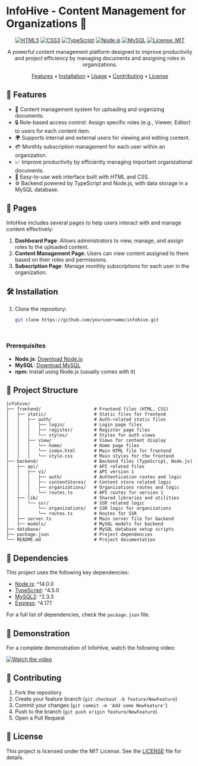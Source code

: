# InfoHive - Content Management for Organizations 📑

<div align="center">

[![HTML5](https://img.shields.io/badge/HTML5-%23E34F26.svg?style=for-the-badge&logo=html5&logoColor=white)](https://developer.mozilla.org/en-US/docs/Web/HTML)
[![CSS3](https://img.shields.io/badge/CSS3-%231572B6.svg?style=for-the-badge&logo=css3&logoColor=white)](https://developer.mozilla.org/en-US/docs/Web/CSS)
[![TypeScript](https://img.shields.io/badge/TypeScript-%23007ACC.svg?style=for-the-badge&logo=typescript&logoColor=white)](https://www.typescriptlang.org/)
[![Node.js](https://img.shields.io/badge/Node.js-%23339933.svg?style=for-the-badge&logo=node.js&logoColor=white)](https://nodejs.org/)
[![MySQL](https://img.shields.io/badge/MySQL-%2300f.svg?style=for-the-badge&logo=mysql&logoColor=white)](https://www.mysql.com/)
[![License: MIT](https://img.shields.io/badge/License-MIT-yellow.svg?style=for-the-badge)](https://opensource.org/licenses/MIT)

A powerful content management platform designed to improve productivity and project efficiency by managing documents and assigning roles in organizations.

[Features](#-features) • [Installation](#-installation) • [Usage](#-usage) • [Contributing](#-contributing) • [License](#-license)

</div>

## 🚀 Features

- 📄 Content management system for uploading and organizing documents.
- 🔒 Role-based access control: Assign specific roles (e.g., Viewer, Editor) to users for each content item.
- 🌍 Supports internal and external users for viewing and editing content.
- 💳 Monthly subscription management for each user within an organization.
- 📈 Improve productivity by efficiently managing important organizational documents.
- 🔄 Easy-to-use web interface built with HTML and CSS.
- ⚙️ Backend powered by TypeScript and Node.js, with data storage in a MySQL database.

## 📑 Pages

InfoHive includes several pages to help users interact with and manage content effectively:

1. **Dashboard Page**: Allows administrators to view, manage, and assign roles to the uploaded content.
2. **Content Management Page**: Users can view content assigned to them based on their roles and permissions.
3. **Subscription Page**: Manage monthly subscriptions for each user in the organization.

## 🛠 Installation

1. Clone the repository:
   ```bash
   git clone https://github.com/yourusername/infohive.git




### Prerequisites

- **Node.js**: [Download Node.js](https://nodejs.org/)
- **MySQL**: [Download MySQL](https://www.mysql.com/)
- **npm**: Install using Node.js (usually comes with it)

## 📁 Project Structure
```
infohive/
├── frontend/                    # Frontend files (HTML, CSS)
│   ├── static/                  # Static files for frontend
│   │   ├── auth/                # Auth-related static files
│   │   │   ├── login/           # Login page files
│   │   │   ├── register/        # Register page files
│   │   │   └── styles/          # Styles for auth views
│   │   ├── view/                # Views for content display
│   │   │   └── home/            # Home page files
│   │   │   └── index.html       # Main HTML file for frontend
│   │   │   └── style.css        # Main styles for the frontend
├── backend/                     # Backend files (TypeScript, Node.js)
│   ├── api/                     # API related files
│   │   ├── v1/                  # API version 1
│   │   │   ├── auth/            # Authentication routes and logic
│   │   │   ├── contentStores/   # Content store related logic
│   │   │   ├── organizations/   # Organizations routes and logic
│   │   │   └── routes.ts        # API routes for version 1
│   ├── lib/                     # Shared libraries and utilities
│   │   └── ssr/                 # SSR related logic
│   │       └── organizations/   # SSR logic for organizations
│   │       └── routes.ts        # Routes for SSR
│   ├── server.ts                # Main server file for backend
│   ├── models/                  # MySQL models for backend
├── database/                    # MySQL database setup scripts
├── package.json                 # Project dependencies
└── README.md                    # Project documentation
```

## 🔧 Dependencies

This project uses the following key dependencies:

- [Node.js](https://nodejs.org/): ^14.0.0
- [TypeScript](https://www.typescriptlang.org/): ^4.5.0
- [MySQL2](https://www.npmjs.com/package/mysql2): ^2.3.3
- [Express](https://expressjs.com/): ^4.17.1

For a full list of dependencies, check the `package.json` file.

## 🎥 Demonstration

For a complete demonstration of InfoHive, watch the following video:

[![Watch the video](https://img.youtube.com/vi/yourvideolink/maxresdefault.jpg)](https://www.youtube.com/watch?v=yourvideolink)

## 🤝 Contributing

1. Fork the repository
2. Create your feature branch (`git checkout -b feature/NewFeature`)
3. Commit your changes (`git commit -m 'Add some NewFeature'`)
4. Push to the branch (`git push origin feature/NewFeature`)
5. Open a Pull Request

## 📄 License

This project is licensed under the MIT License. See the [LICENSE](LICENSE) file for details.
